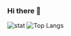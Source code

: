 ### Hi there 👋

<!--
**Jiangshan00001/Jiangshan00001** is a ✨ _special_ ✨ repository because its `README.md` (this file) appears on your GitHub profile.

Here are some ideas to get you started:

- 🔭 I’m currently working on ...
- 🌱 I’m currently learning ...
- 👯 I’m looking to collaborate on ...
- 🤔 I’m looking for help with ...
- 💬 Ask me about ...
- 📫 How to reach me: ...
- 😄 Pronouns: ...
- ⚡ Fun fact: ...
-->

![stat](https://github-readme-stats.vercel.app/api?username=jiangshan00001)
![Top Langs](https://github-readme-stats.vercel.app/api/top-langs/?username=jiangshan00001&hide=Makefile,OpenEdge,OpenEdge%20ABL,CSS,javascript,html)


